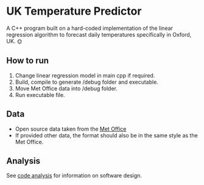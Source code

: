# UK Temperature Predictor

A C++ program built on a hard-coded implementation of the linear regression algorithm to forecast daily temperatures specifically in Oxford, UK. 🌞

## How to run
1. Change linear regression model in main cpp if required.
2. Build, compile to generate /debug folder and executable.
3. Move Met Office data into /debug folder.
4. Run executable file.

## Data
* Open source data taken from the [Met Office](https://www.metoffice.gov.uk/pub/data/weather/uk/climate/stationdata/oxforddata.txt
)
* If provided other data, the format should also be in the same style as the Met Office.

## Analysis
See [code analysis](https://github.com/kev-fung/Oxford-Temperature-Prediction/blob/master/CodeDescription.docx) for information on software design.
